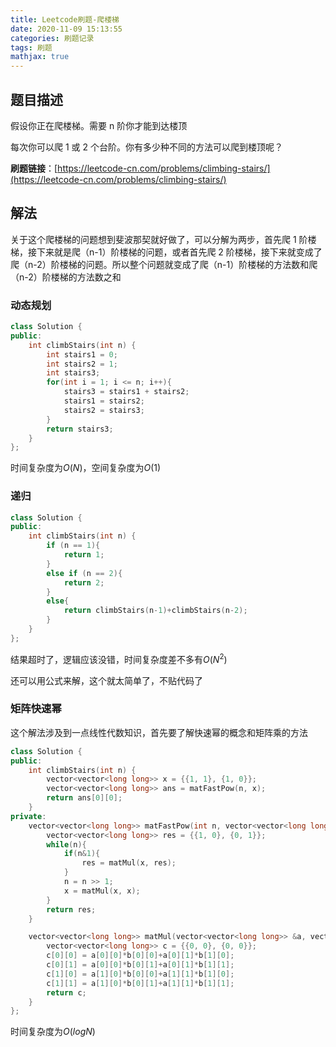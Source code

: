 ```yaml
---
title: Leetcode刷题-爬楼梯
date: 2020-11-09 15:13:55
categories: 刷题记录
tags: 刷题
mathjax: true
---
```


## 题目描述

假设你正在爬楼梯。需要 n 阶你才能到达楼顶

每次你可以爬 1 或 2 个台阶。你有多少种不同的方法可以爬到楼顶呢？

**刷题链接**：[https://leetcode-cn.com/problems/climbing-stairs/](https://leetcode-cn.com/problems/climbing-stairs/)

<!--more-->

## 解法

关于这个爬楼梯的问题想到斐波那契就好做了，可以分解为两步，首先爬 1 阶楼梯，接下来就是爬（n-1）阶楼梯的问题，或者首先爬 2 阶楼梯，接下来就变成了爬（n-2）阶楼梯的问题。所以整个问题就变成了爬（n-1）阶楼梯的方法数和爬（n-2）阶楼梯的方法数之和

### 动态规划

```C++
class Solution {
public:
    int climbStairs(int n) {
        int stairs1 = 0;
        int stairs2 = 1;
        int stairs3;
        for(int i = 1; i <= n; i++){
            stairs3 = stairs1 + stairs2;
            stairs1 = stairs2;
            stairs2 = stairs3;
        }
        return stairs3;
    }
};
```

时间复杂度为$O(N)$，空间复杂度为$O(1)$

### 递归

```C++
class Solution {
public:
    int climbStairs(int n) {
        if (n == 1){
            return 1;
        }
        else if (n == 2){
            return 2;
        }
        else{
            return climbStairs(n-1)+climbStairs(n-2);
        }
    }
};
```

结果超时了，逻辑应该没错，时间复杂度差不多有$O(N^2)$

还可以用公式来解，这个就太简单了，不贴代码了

### 矩阵快速幂

这个解法涉及到一点线性代数知识，首先要了解快速幂的概念和矩阵乘的方法

```C++
class Solution {
public:
    int climbStairs(int n) {
        vector<vector<long long>> x = {{1, 1}, {1, 0}};
        vector<vector<long long>> ans = matFastPow(n, x);
        return ans[0][0];
    }
private:
    vector<vector<long long>> matFastPow(int n, vector<vector<long long>> &x){
        vector<vector<long long>> res = {{1, 0}, {0, 1}};
        while(n){
            if(n&1){
                res = matMul(x, res);
            }
            n = n >> 1;
            x = matMul(x, x);
        }
        return res;
    }

    vector<vector<long long>> matMul(vector<vector<long long>> &a, vector<vector<long long>>&b){
        vector<vector<long long>> c = {{0, 0}, {0, 0}};
        c[0][0] = a[0][0]*b[0][0]+a[0][1]*b[1][0];
        c[0][1] = a[0][0]*b[0][1]+a[0][1]*b[1][1];
        c[1][0] = a[1][0]*b[0][0]+a[1][1]*b[1][0];
        c[1][1] = a[1][0]*b[0][1]+a[1][1]*b[1][1];
        return c;
    }
};
```

时间复杂度为$O(logN)$
